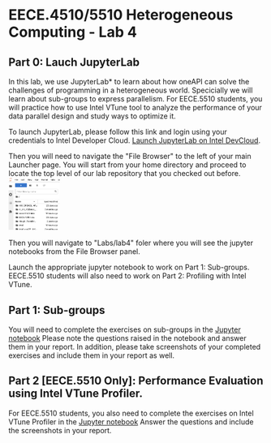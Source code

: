 # EECE.4510/5510 Heterogeneous Computing - Lab 4

## Part 0: Lauch JupyterLab


In this lab, we use JupyterLab* to learn about how oneAPI can solve the challenges of programming in a heterogeneous world. Specicially we will learn about sub-groups to express parallelism. For EECE.5510 students, you will practice how to use Intel VTune tool to analyze the performance of your data parallel design and study ways to optimize it.

To launch JupyterLab, please follow this link and login using your credentials to Intel Developer Cloud.
[Launch JupyterLab on Intel DevCloud](https://jupyter.oneapi.devcloud.intel.com/hub/login?next=/lab/tree/Welcome.ipynb?reset).

Then you will need to navigate the "File Browser" to the left of your main Launcher page. You will start from your home directory and proceed to locate the top level of our lab repository that you checked out before. 
<img src="FileBrowser-JupyterLab.png"  width="20%" height="20%">

Then you will navigate to "Labs/lab4" foler where you will see the jupyter notebooks from the File Browser panel.

Launch the appropriate jupyter notebook to work on Part 1: Sub-groups. EECE.5510 students will also need to work on Part 2: Profiling with Intel VTune.

## Part 1: Sub-groups

You will need to complete the exercises on sub-groups in the [Jupyter notebook](Sub_Groups.ipynb) Please note the questions raised in the notebook and answer them in your report. In addition, please take screenshots of your completed exercises and include them in your report as well.

## Part 2 [EECE.5510 Only]: Performance Evaluation using Intel VTune Profiler.

For EECE.5510 students, you also need to complete the exercises on Intel VTune Profiler in the [Jupyter notebook](Intel_VTune_Profiler.ipynb) Answer the questions and include the screenshots in your report.



